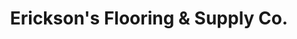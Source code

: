 ---
title: "Erickson's Flooring & Supply Co."
url: /ferndale/ericksons-flooring-und-supply-co/
shop: Fußböden
---